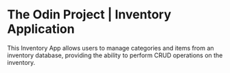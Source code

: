 # The Odin Project | Inventory Application

This Inventory App allows users to manage categories and items from an inventory database, providing the ability to perform CRUD operations on the inventory.
